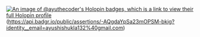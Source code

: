 [![An image of @ayuthecoder's Holopin badges, which is a link to view their full Holopin profile](https://holopin.me/ayuthecoder)](https://holopin.io/@ayuthecoder)
(https://api.badgr.io/public/assertions/-AQgdaYpSa23mOPSM-bkig?identity__email=ayushishukla132%40gmail.com)
